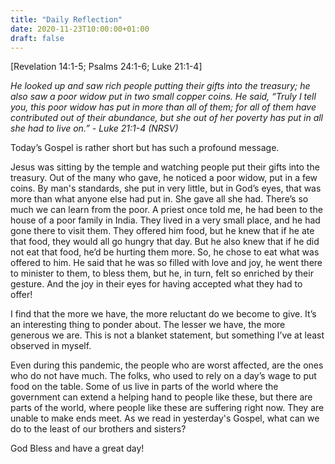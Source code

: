 ```yaml
---
title: "Daily Reflection"
date: 2020-11-23T10:00:00+01:00
draft: false
---
```


[Revelation 14:1-5; Psalms 24:1-6; Luke 21:1-4]

_He looked up and saw rich people putting their gifts into the treasury; he also saw a poor widow put in two small copper coins. He said, “Truly I tell you, this poor widow has put in more than all of them; for all of them have contributed out of their abundance, but she out of her poverty has put in all she had to live on.” - Luke 21:1-4 (NRSV)_

Today’s Gospel is rather short but has such a profound message.

Jesus was sitting by the temple and watching people put their gifts into the treasury. Out of the many who gave, he noticed a poor widow, put in a few coins. By man's standards, she put in very little, but in God’s eyes, that was more than what anyone else had put in. She gave all she had. There’s so much we can learn from the poor. A priest once told me, he had been to the house of a poor family in India. They lived in a very small place, and he had gone there to visit them. They offered him food, but he knew that if he ate that food, they would all go hungry that day. But he also knew that if he did not eat that food, he’d be hurting them more. So, he chose to eat what was offered to him. He said that he was so filled with love and joy, he went there to minister to them, to bless them, but he, in turn, felt so enriched by their gesture. And the joy in their eyes for having accepted what they had to offer!

I find that the more we have, the more reluctant do we become to give. It’s an interesting thing to ponder about. The lesser we have, the more generous we are. This is not a blanket statement, but something I’ve at least observed in myself.

Even during this pandemic, the people who are worst affected, are the ones who do not have much. The folks, who used to rely on a day’s wage to put food on the table. Some of us live in parts of the world where the government can extend a helping hand to people like these, but there are parts of the world, where people like these are suffering right now. They are unable to make ends meet. As we read in yesterday's Gospel, what can we do to the least of our brothers and sisters?

God Bless and have a great day!